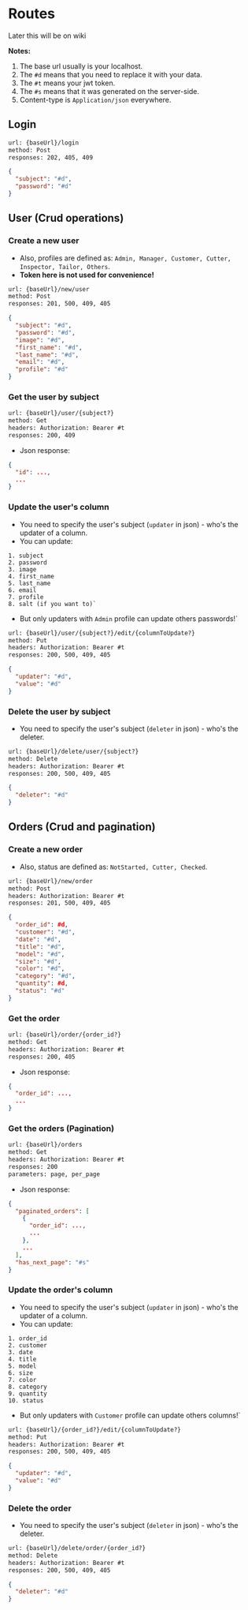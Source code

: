 # Routes

Later this will be on wiki

**Notes:**

1. The base url usually is your localhost.
2. The `#d` means that you need to replace it with your data.
3. The `#t` means your jwt token.
4. The `#s` means that it was generated on the server-side.
5. Content-type is `Application/json` everywhere.

## Login

```txt
url: {baseUrl}/login
method: Post
responses: 202, 405, 409
```

```json
{
  "subject": "#d",
  "password": "#d"
}
```

## User (Crud operations)

### Create a new user

- Also, profiles are defined as: `Admin, Manager, Customer, Cutter, Inspector,
Tailor, Others`.
- **Token here is not used for convenience!**

```txt
url: {baseUrl}/new/user
method: Post
responses: 201, 500, 409, 405
```

```json
{
  "subject": "#d",
  "password": "#d",
  "image": "#d",
  "first_name": "#d",
  "last_name": "#d",
  "email": "#d",
  "profile": "#d"
}
```

### Get the user by subject

```txt
url: {baseUrl}/user/{subject?}
method: Get
headers: Authorization: Bearer #t
responses: 200, 409
```

- Json response:

```json
{
  "id": ...,
  ...
}
```

### Update the user's column

- You need to specify the user's subject (`updater` in json) - who's the updater
of a column.
- You can update:

```text
1. subject
2. password
3. image
4. first_name
5. last_name
6. email
7. profile
8. salt (if you want to)`
```

- But only updaters with `Admin` profile can
update others passwords!`

```txt
url: {baseUrl}/user/{subject?}/edit/{columnToUpdate?}
method: Put
headers: Authorization: Bearer #t
responses: 200, 500, 409, 405
```

```json
{
  "updater": "#d",
  "value": "#d"
}
```

### Delete the user by subject

- You need to specify the user's subject (`deleter` in json) - who's the deleter.

```txt
url: {baseUrl}/delete/user/{subject?}
method: Delete
headers: Authorization: Bearer #t
responses: 200, 500, 409, 405
```

```json
{
  "deleter": "#d"
}
```

## Orders (Crud and pagination)

### Create a new order

- Also, status are defined as: `NotStarted, Cutter, Checked`.

```txt
url: {baseUrl}/new/order
method: Post
headers: Authorization: Bearer #t
responses: 201, 500, 409, 405
```

```json
{
  "order_id": #d,
  "customer": "#d",
  "date": "#d",
  "title": "#d",
  "model": "#d",
  "size": "#d",
  "color": "#d",
  "category": "#d",
  "quantity": #d,
  "status": "#d"
}
```

### Get the order

```txt
url: {baseUrl}/order/{order_id?}
method: Get
headers: Authorization: Bearer #t
responses: 200, 405
```

- Json response:

```json
{
  "order_id": ...,
  ...
}
```

### Get the orders (Pagination)

```txt
url: {baseUrl}/orders
method: Get
headers: Authorization: Bearer #t
responses: 200
parameters: page, per_page
```

- Json response:

```json
{
  "paginated_orders": [
    {
      "order_id": ...,
      ...
    },
    ...
  ],
  "has_next_page": "#s"
}
```

### Update the order's column

- You need to specify the user's subject (`updater` in json) - who's the updater
of a column.
- You can update:

```text
1. order_id
2. customer
3. date
4. title
5. model 
6. size 
7. color 
8. category
9. quantity
10. status
```

- But only updaters with `Customer` profile can
update others columns!`

```txt
url: {baseUrl}/{order_id?}/edit/{columnToUpdate?}
method: Put
headers: Authorization: Bearer #t
responses: 200, 500, 409, 405
```

```json
{
  "updater": "#d",
  "value": "#d"
}
```

### Delete the order

- You need to specify the user's subject (`deleter` in json) - who's the deleter.

```txt
url: {baseUrl}/delete/order/{order_id?}
method: Delete
headers: Authorization: Bearer #t
responses: 200, 500, 409, 405
```

```json
{
  "deleter": "#d"
}
```
